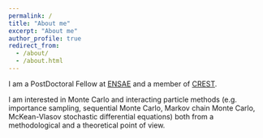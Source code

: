 ```yaml
---
permalink: /
title: "About me"
excerpt: "About me"
author_profile: true
redirect_from: 
  - /about/
  - /about.html
---
```


I am a PostDoctoral Fellow at [ENSAE](https://www.ensae.fr/en) and a member of [CREST](https://crest.science/).

I am interested in Monte Carlo and interacting particle methods (e.g. importance sampling, sequential Monte Carlo, Markov chain Monte Carlo, McKean-Vlasov stochastic differential equations) both from a methodological and a theoretical point of view.
